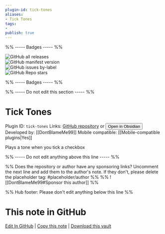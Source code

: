 ```yaml
---
plugin-id: tick-tones
aliases:
- Tick Tones
tags: 
- 
publish: true
---
```


%% ----- Badges ----- %%

![GitHub all releases](https://img.shields.io/github/downloads/DontBlameMe99/Tick-Tones/total?color=573E7A&logo=github&style=for-the-badge)   
![GitHub manifest version](https://img.shields.io/github/manifest-json/v/DontBlameMe99/Tick-Tones?color=573E7A&logo=github&style=for-the-badge)   
![GitHub issues by-label](https://img.shields.io/github/issues/DontBlameMe99/Tick-Tones/help%20wanted?color=573E7A&logo=github&style=for-the-badge)   
![GitHub Repo stars](https://img.shields.io/github/stars/DontBlameMe99/Tick-Tones?color=573E7A&logo=github&style=for-the-badge)

%% ----- Badges ----- %%

%% ----- Do not edit this section ----- %%

# Tick Tones

Plugin ID: `tick-tones`
Links: [GitHub repository](https://github.com/DontBlameMe99/Tick-Tones) or [<button id=HH>Open in Obsidian</button>](obsidian://show-plugin?id=tick-tones)
Developed by: [[DontBlameMe99]]
Mobile compatible: [[Mobile-compatible plugins|Yes]]

Plays a tone when you tick a checkbox

%% ----- Do not edit anything above this line ----- %% 

%% Does the repository or author have any sponsoring links? Uncomment the next line and add them to the author's note. If they don't, please delete the placeholder tag: #placeholder/author %%
%% ![[DontBlameMe99#Sponsor this author]] %%

%% Hub footer: Please don't edit anything below this line %%

# This note in GitHub

<span class="git-footer">[Edit In GitHub](https://github.dev/obsidian-community/obsidian-hub/blob/main/02%20-%20Community%20Expansions/02.05%20All%20Community%20Expansions/Plugins/tick-tones.md "git-hub-edit-note") | [Copy this note](https://raw.githubusercontent.com/obsidian-community/obsidian-hub/main/02%20-%20Community%20Expansions/02.05%20All%20Community%20Expansions/Plugins/tick-tones.md "git-hub-copy-note") | [Download this vault](https://github.com/obsidian-community/obsidian-hub/archive/refs/heads/main.zip "git-hub-download-vault") </span>

